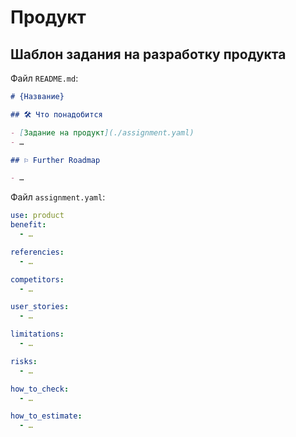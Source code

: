 # Продукт


## Шаблон задания на разработку продукта

Файл `README.md`:

```md
# {Название}

## 🛠️ Что понадобится

- [Задание на продукт](./assignment.yaml)
- …

## ⚐ Further Roadmap

- …
```

Файл `assignment.yaml`:

```yaml
use: product
benefit:
  - …

referencies:
  - …

competitors:
  - …

user_stories:
  - …

limitations:
  - …

risks:
  - …

how_to_check:
  - …

how_to_estimate:
  - …
```